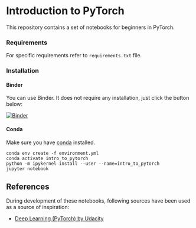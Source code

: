 # Introduction to PyTorch

This repository contains a set of notebooks for beginners in PyTorch.

### Requirements

For specific requirements refer to ``requirements.txt`` file. 

### Installation

#### Binder

You can use Binder. It does not require any installation, just click the button below:

[![Binder](https://mybinder.org/badge_logo.svg)](https://mybinder.org/v2/gh/emlozin/intro_to_pytorch/main)

#### Conda
Make sure you have [conda](https://docs.conda.io/projects/conda/en/latest/user-guide/install/) installed.

```
conda env create -f environment.yml
conda activate intro_to_pytorch
python -m ipykernel install --user --name=intro_to_pytorch
jupyter notebook
```

## References

During development of these notebooks, following sources have been used as a source of inspiration:

- [Deep Learning (PyTorch) by Udacity](https://github.com/udacity/deep-learning-v2-pytorch)

